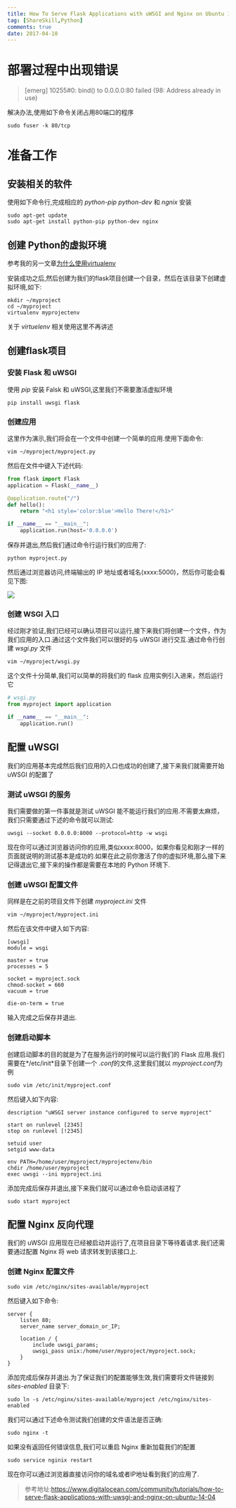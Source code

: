 ```yaml
---
title: How To Serve Flask Applications with uWSGI and Nginx on Ubuntu 14.04
tag: [ShareSkill,Python]
comments: true
date: 2017-04-10
---
```




# 部署过程中出现错误

>[emerg] 10255#0: bind() to 0.0.0.0:80 failed (98: Address already in use)

解决办法,使用如下命令关闭占用80端口的程序

```shell
sudo fuser -k 80/tcp
```

# 准备工作
## 安装相关的软件

使用如下命令行,完成相应的 *python-pip python-dev* 和 *ngnix* 安装

```shell
sudo apt-get update
sudo apt-get install python-pip python-dev nginx
```

## 创建 Python的虚拟环境

参考我的另一文章[为什么使用virtualenv](http://www.leetao94.cn/2016/10/11/why-I-use-virtualenv/)

安装成功之后,然后创建为我们的flask项目创建一个目录，然后在该目录下创建虚拟环境,如下:

```shell
mkdir ~/myproject
cd ~/myproject
virtualenv myprojectenv
```

关于 *virtuelenv* 相关使用这里不再讲述

## 创建flask项目

### 安装 Flask 和 uWSGI

使用 *pip* 安装 Falsk 和 uWSGI,这里我们不需要激活虚拟环境

```shell
pip install uwsgi flask
```

### 创建应用

这里作为演示,我们将会在一个文件中创建一个简单的应用.使用下面命令:

```shell
vim ~/myproject/myproject.py
```

然后在文件中键入下述代码:

```python
from flask import Flask
application = Flask(__name__)

@application.route("/")
def hello():
    return "<h1 style='color:blue'>Hello There!</h1>"

if __name__ == "__main__":
    application.run(host='0.0.0.0')
```

保存并退出,然后我们通过命令行运行我们的应用了:

```shell
python myproject.py
```

然后通过浏览器访问,终端输出的 IP 地址或者域名(xxxx:5000)，然后你可能会看见下图:

![](http://ww1.sinaimg.cn/large/d9e82fa4ly1fehvhoila8j205601ea9u.jpg)

### 创建 WSGI 入口

经过刚才验证,我们已经可以确认项目可以运行,接下来我们将创建一个文件，作为我们应用的入口.通过这个文件我们可以很好的与 uWSGI 进行交互.通过命令行创建 *wsgi.py* 文件

```shell
vim ~/myproject/wsgi.py
```

这个文件十分简单,我们可以简单的将我们的 flask 应用实例引入进来，然后运行它

```python
# wsgi.py
from myproject import application

if __name__ == "__main__":
    application.run()
```

## 配置 uWSGI

我们的应用基本完成然后我们应用的入口也成功的创建了,接下来我们就需要开始 uWSGI 的配置了

### 测试 uWSGI 的服务
我们需要做的第一件事就是测试 uWSGI 能不能运行我们的应用.不需要太麻烦，我们只需要通过下述的命令就可以测试:

```shell
uwsgi --socket 0.0.0.0:8000 --protocol=http -w wsgi
```

现在你可以通过浏览器访问你的应用,类似xxxx:8000，如果你看见和刚才一样的页面就说明的测试基本是成功的.如果在此之前你激活了你的虚拟环境,那么接下来记得退出它,接下来的操作都是需要在本地的 Python 环境下.

### 创建 uWSGI 配置文件

同样是在之前的项目文件下创建 *myproject.ini* 文件

```shell
vim ~/myproject/myproject.ini
```

然后在该文件中键入如下内容:

```shell
[uwsgi]
module = wsgi

master = true
processes = 5

socket = myproject.sock
chmod-socket = 660
vacuum = true

die-on-term = true
```
输入完成之后保存并退出.

### 创建启动脚本

创建启动脚本的目的就是为了在服务运行的时候可以运行我们的 Flask 应用.我们需要在*/etc/init*目录下创建一个 *.conf*的文件,这里我们就以 *myproject.conf*为例

```shell
sudo vim /etc/init/myproject.conf
```

然后键入如下内容:

```shell
description "uWSGI server instance configured to serve myproject"

start on runlevel [2345]
stop on runlevel [!2345]

setuid user
setgid www-data

env PATH=/home/user/myproject/myprojectenv/bin
chdir /home/user/myproject
exec uwsgi --ini myproject.ini
```
添加完成后保存并退出,接下来我们就可以通过命令启动该进程了

```shell
sudo start myproject
```

## 配置 Nginx 反向代理
我们的 uWSGI 应用现在已经被启动并运行了,在项目目录下等待着请求.我们还需要通过配置 Nginx 将 web 请求转发到该接口上.

### 创建 Nginx 配置文件

```shell
sudo vim /etc/nginx/sites-available/myproject
```

然后键入如下命令:

```shell
server {
    listen 80;
    server_name server_domain_or_IP;

    location / {
        include uwsgi_params;
        uwsgi_pass unix:/home/user/myproject/myproject.sock;
    }
}
```
添加完成后保存并退出.为了保证我们的配置能够生效,我们需要将文件链接到 *sites-enabled* 目录下:

```shell
sudo ln -s /etc/nginx/sites-available/myproject /etc/nginx/sites-enabled
```

我们可以通过下述命令测试我们创建的文件语法是否正确:

```shell
sudo nginx -t
```
如果没有返回任何错误信息,我们可以重启 Nginx 重新加载我们的配置

```shell
sudo service nginix restart
```

现在你可以通过浏览器直接访问你的域名或者IP地址看到我们的应用了.

>参考地址:https://www.digitalocean.com/community/tutorials/how-to-serve-flask-applications-with-uwsgi-and-nginx-on-ubuntu-14-04
